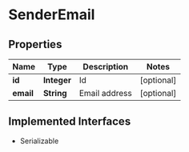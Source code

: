 

# SenderEmail


## Properties

Name | Type | Description | Notes
------------ | ------------- | ------------- | -------------
**id** | **Integer** | Id |  [optional]
**email** | **String** | Email address |  [optional]


## Implemented Interfaces

* Serializable


